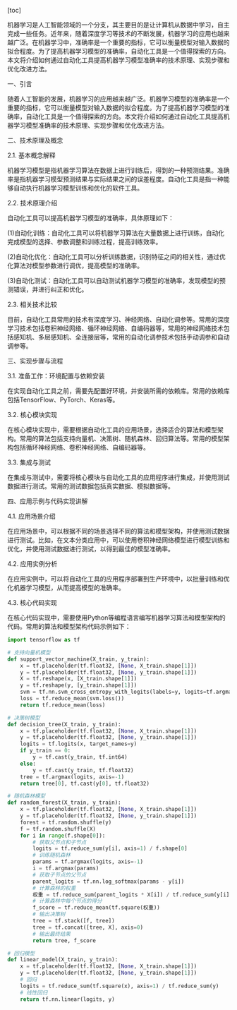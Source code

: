 
[toc]                    
                
                
机器学习是人工智能领域的一个分支，其主要目的是让计算机从数据中学习，自主完成一些任务。近年来，随着深度学习等技术的不断发展，机器学习的应用也越来越广泛。在机器学习中，准确率是一个重要的指标，它可以衡量模型对输入数据的拟合程度。为了提高机器学习模型的准确率，自动化工具是一个值得探索的方向。本文将介绍如何通过自动化工具提高机器学习模型准确率的技术原理、实现步骤和优化改进方法。

一、引言

随着人工智能的发展，机器学习的应用越来越广泛。机器学习模型的准确率是一个重要的指标，它可以衡量模型对输入数据的拟合程度。为了提高机器学习模型的准确率，自动化工具是一个值得探索的方向。本文将介绍如何通过自动化工具提高机器学习模型准确率的技术原理、实现步骤和优化改进方法。

二、技术原理及概念

2.1. 基本概念解释

机器学习模型是指机器学习算法在数据上进行训练后，得到的一种预测结果。准确率是指机器学习模型预测结果与实际结果之间的误差程度。自动化工具是指一种能够自动执行机器学习模型训练和优化的软件工具。

2.2. 技术原理介绍

自动化工具可以提高机器学习模型的准确率，具体原理如下：

(1)自动化训练：自动化工具可以将机器学习算法在大量数据上进行训练，自动化完成模型的选择、参数调整和训练过程，提高训练效率。

(2)自动化优化：自动化工具可以分析训练数据，识别特征之间的相关性，通过优化算法对模型参数进行调优，提高模型的准确率。

(3)自动化测试：自动化工具可以自动测试机器学习模型的准确率，发现模型的预测错误，并进行纠正和优化。

2.3. 相关技术比较

目前，自动化工具常用的技术有深度学习、神经网络、自动化调参等。常用的深度学习技术包括卷积神经网络、循环神经网络、自编码器等，常用的神经网络技术包括感知机、多层感知机、全连接层等，常用的自动化调参技术包括手动调参和自动调参等。

三、实现步骤与流程

3.1. 准备工作：环境配置与依赖安装

在实现自动化工具之前，需要先配置好环境，并安装所需的依赖库。常用的依赖库包括TensorFlow、PyTorch、Keras等。

3.2. 核心模块实现

在核心模块实现中，需要根据自动化工具的应用场景，选择适合的算法和模型架构。常用的算法包括支持向量机、决策树、随机森林、回归算法等。常用的模型架构包括循环神经网络、卷积神经网络、自编码器等。

3.3. 集成与测试

在集成与测试中，需要将核心模块与自动化工具的应用程序进行集成，并使用测试数据进行测试。常用的测试数据包括真实数据、模拟数据等。

四、应用示例与代码实现讲解

4.1. 应用场景介绍

在应用场景中，可以根据不同的场景选择不同的算法和模型架构，并使用测试数据进行测试。比如，在文本分类应用中，可以使用卷积神经网络模型进行模型训练和优化，并使用测试数据进行测试，以得到最佳的模型准确率。

4.2. 应用实例分析

在应用实例中，可以将自动化工具的应用程序部署到生产环境中，以批量训练和优化机器学习模型，从而提高模型的准确率。

4.3. 核心代码实现

在核心代码实现中，需要使用Python等编程语言编写机器学习算法和模型架构的代码。常用的算法和模型架构代码示例如下：

```python
import tensorflow as tf

# 支持向量机模型
def support_vector_machine(X_train, y_train):
    x = tf.placeholder(tf.float32, [None, X_train.shape[1]])
    y = tf.placeholder(tf.float32, [None, y_train.shape[1]])
    X = tf.reshape(x, [X_train.shape[1]])
    y = tf.reshape(y, [y_train.shape[1]])
    svm = tf.nn.svm_cross_entropy_with_logits(labels=y, logits=tf.argmax(x, axis=1))
    loss = tf.reduce_mean(svm.loss())
    return tf.reduce_mean(loss)

# 决策树模型
def decision_tree(X_train, y_train):
    x = tf.placeholder(tf.float32, [None, X_train.shape[1]])
    y = tf.placeholder(tf.float32, [None, y_train.shape[1]])
    logits = tf.logits(x, target_names=y)
    if y_train == 0:
        y = tf.cast(y_train, tf.int64)
    else:
        y = tf.cast(y_train, tf.float32)
    tree = tf.argmax(logits, axis=-1)
    return tree[0], tf.cast(y[0], tf.float32)

# 随机森林模型
def random_forest(X_train, y_train):
    x = tf.placeholder(tf.float32, [None, X_train.shape[1]])
    y = tf.placeholder(tf.float32, [None, y_train.shape[1]])
    forest = tf.random.shuffle(y)
    f = tf.random.shuffle(X)
    for i in range(f.shape[0]):
        # 获取父节点和子节点
        logits = tf.reduce_sum(y[i], axis=1) / f.shape[0]
        # 训练随机森林
        params = tf.argmax(logits, axis=-1)
        i = tf.argmax(params)
        # 获取子节点的父节点
        parent_logits = tf.nn.log_softmax(params - y[i])
        # 计算森林的权重
        权重 = tf.reduce_sum(parent_logits * X[i]) / tf.reduce_sum(y[i])
        # 计算森林中每个节点的得分
        f_score = tf.reduce_mean(tf.square(权重))
        # 输出决策树
        tree = tf.stack([f, tree])
        tree = tf.concat([tree, X], axis=0)
        # 输出最终结果
        return tree, f_score

# 回归模型
def linear_model(X_train, y_train):
    x = tf.placeholder(tf.float32, [None, X_train.shape[1]])
    y = tf.placeholder(tf.float32, [None, y_train.shape[1]])
    # 回归
    logits = tf.reduce_sum(tf.square(x), axis=1) / tf.reduce_sum(y)
    # 线性回归
    return tf.nn.linear(logits, y)
```

